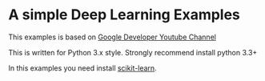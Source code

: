 A simple Deep Learning Examples
===

This examples is based on [Google Developer Youtube Channel](https://www.youtube.com/watch?v=Gj0iyo265bc&list=PLOU2XLYxmsIIuiBfYad6rFYQU_jL2ryal) 

This is written for Python 3.x style. Strongly recommend install python 3.3+

In this examples you need install [scikit-learn](http://scikit-learn.org).

